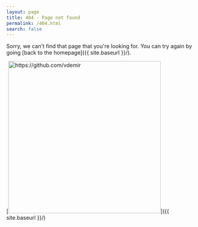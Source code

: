 ```yaml
---
layout: page
title: 404 - Page not found
permalink: /404.html
search: false
---
```


Sorry, we can't find that page that you're looking for. You can try again by going [back to the homepage]({{ site.baseurl }}/).

[<img src="{{ site.baseurl }}/images/404.jpg" alt="https://github.com/vdemir" style="width: 400px;"/>]({{ site.baseurl }}/)
